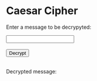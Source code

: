 <style>
  @import url('https://fonts.googleapis.com/css2?family=Dosis&display=swap');
</style>
<html>
<head>
    <title>Caesar Cipher</title>
</head>
<body>
<h1>Caesar Cipher</h1>

<p>Enter a message to be decrypyted:</p>
<input type="text" id="message">
<br>
<br>
<button onclick="decrypt()">Decrypt</button>
<br>
<br>
<p>Decrypted message:</p>
<p id="decrypted"></p>

<!-- Include the JavaScript file -->
<script>
  
function decrypt() {
  let expression = document.getElementById("message").value;

  const urlStart = "http://localhost:8085/api/decrypt/all/";
  const url = urlStart + expression;

  console.log(url); 

  fetch(url)
    .then(res => res.json())
    .then(data => {
      console.log(data);

      const decryptedMessage = data.result;
      
      document.getElementById("decrypted").innerHTML = decryptedMessage; 

      //log stuff
      var getUrl = "http://localhost:8085/api/person/findEmail";

      var getOptions = {
        method: 'GET', 
        mode: 'cors', 
        cache: 'default', 
        credentials: 'include', 
        headers: {
          'Content-Type': 'application/json',
        },
      };

      fetch(getUrl, getOptions)
        .then(response => {
          //error message
          if (!response.ok) {
            const errorMsg = 'Login error: ' + response.status;
            console.log(errorMsg);
            return;
          }

          //if success
          console.log("User id successfully obtained");

          response.json().then(data2 => {
            console.log(data2);

            //get id and email from cookie
            var id = data2.id;
            var email = data2.email; 

            console.log("id: " + id);

            var baseurl = "http://localhost:8085"
       
            // Authenticate endpoint
            const login_url = baseurl + '/api/person/log';

            const decryptedMessage = data.result;

            const body = {
              email: email,
              log: decryptedMessage,
              userId: id
            };

            // Set Headers to support cross origin
            //IMPORTANT!!!!!!! TO SUCCESSFULLY POST, YOU NEED TO REMOVE
            // credentials:'include'
            const requestOptions = {
              method: 'POST',
              mode: 'cors', // no-cors, *cors, same-origin
              cache: 'no-cache', // *default, no-cache, reload, force-cache, only-if-cached
              //credentials: 'include', // include, *same-origin, omit
              body: JSON.stringify(body),
              headers: {
                "content-type": "application/json"
              },
            };

            fetch(login_url, requestOptions)
              .then(response => {
                // trap error response from Web API
                if (!response.ok) {
                  const errorMsg = 'Login error: ' + response.status;
                  console.log(errorMsg);
                  return;
                }

                console.log("Log success");

              })

          })
        })
    })
}

</script>
</body>
</html>